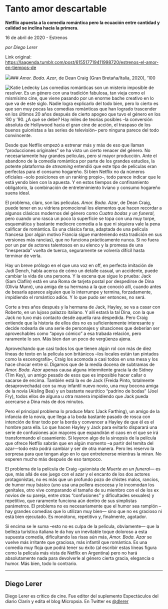 # Tanto amor descartable

**Netflix apuesta a la comedia romántica pero la ecuación entre cantidad y calidad se inclina hacia la primera.**

16 de abril de 2020 - Estrenos

_por Diego Lerer_

Link original: https://laagenda.tumblr.com/post/615517719411998720/estrenos-el-amor-en-tiempos-de

![](https://64.media.tumblr.com/62d22d2d657176a99aa40dfdc0d61758/24a9812e11d9b4c6-b6/s500x750/2fb15f835b51ed794f166c7bdce20cccf108eb64.jpg)### *Amor. Boda. Azar*, de Dean Craig (Gran Bretaña/Italia, 2020), ‘100

![Katie Ledecky](https://64.media.tumblr.com/91703431d7524fb1f6696bd5ba8408c6/24a9812e11d9b4c6-1e/s400x600/38a0f6978eb52cc15b5e10d02775cf68378ef139.jpg)
Las comedias románticas son un misterio imposible de resolver. Es un género con una tradición fabulosa, tan vieja como el mismísimo cine, que viene pasando por un enorme bache creativo en lo que va de este siglo. Nadie logra explicarlo del todo bien, pero lo cierto es que son muy pocas las comedias románticas que han logrado trascender en los últimos 20 años después de cierto apogeo que tuvo el género en los ’80 y ’90. ¿A qué se debe? Hay miles de teorías posibles –la conversión absoluta de Hollywood hacia el gran cine de acción, el traspaso de los buenos guionistas a las series de televisión– pero ninguna parece del todo convincente.

Desde que Netflix empezó a estrenar más y más de eso que llaman “producciones originales” se ha visto un cierto renacer del género. No necesariamente hay grandes películas, pero sí mayor producción. Ante el abandono de la comedia romántica por parte de los grandes estudios, la potente plataforma de *streaming* entendió que este tipo de películas eran perfectas para el consumo hogareño. Si bien Netflix no da números oficiales –solo posiciones en un ranking propio–, todo parece indicar que le está yendo bien con la apuesta. Y en estos tiempos de confinamiento obligatorio, la combinación de entretenimiento liviano y consumo hogareño suena ideal.

El problema, claro, son las películas. *Amor. Boda. Azar*, de Dean Craig, puede tener en su vidriera promocional los elementos que hacen recordar a algunos clásicos modernos del género como *Cuatro bodas y un funeral*, pero cuando uno rasca un poco la superficie se topa con una muy torpe, esquemática y bastante mediocre comedia a la que ni siquiera vale la pena calificar de romántica. Es una clásica farsa, adaptada de una película francesa (por algún motivo Francia sigue manteniendo esta tradición en sus versiones más rancias), que no funciona prácticamente nunca. Si no fuera por un par de actores talentosos en su elenco y la promesa de una “inesperada” vuelta de tuerca, seguramente se volvería difícil hasta terminar de verla.

Hay un breve prólogo en el que una voz en off, en perfecta imitación de Judi Dench, habla acerca de cómo un detalle casual, un accidente, puede cambiar la vida de una persona. Y la escena que sigue lo prueba: Jack (Sam Claflin) está en una Roma de tarjeta postal por despedirse de Dina (Olivia Munn), una amiga de su hermana a la que conoció allí, cuando antes de besarla aparece alguien que lo interrumpe y termina, forzadamente, impidiendo el romántico adiós. Y lo que pudo ser entonces, no será.

Corte a tres años después y la hermana de Jack, Hayley, se va a casar con Roberto, en un lujoso palazzo italiano. Y allí estará la tal Dina, con la que Jack no tuvo más contacto desde aquella rara despedida. Pero Craig entiende que la historia de ellos dos no es suficientemente interesante y decide rodearla de una serie de personajes y situaciones que deberían ser aprovechables como “apoyo cómico” a esa trabada relación, pero raramente lo son. Más bien dan un poco de vergüenza ajena.

Aprovechando que casi todos los que tienen algún rol con más de diez líneas de texto en la película son británicos –los locales están tan pintados como la escenografía–, Craig los acomoda a casi todos en una mesa y los hace chocar entre sí. Digamos que de la media docena de subtramas de *Amor. Boda. Azar* apenas causa alguna intermitente gracia la de Sidney (Tim Key), un amigo pesado de esos que es imposible hacer callar o sacarse de encima. También está la ex de Jack (Freida Pinto, totalmente desaprovechada) con su muy infantil nuevo novio, una muy bocona amiga de la novia (Aisling Bea) y un bastante neurótico “padrino de bodas” (Joel Fry), todos ellos de alguna u otra manera impidiendo que Jack pueda acercarse a Dina más de dos minutos. 

Pero el principal problema lo produce Marc (Jack Farthing), un amigo de la infancia de la novia, que llega a la boda bastante pasado de rosca con intención de tirar todo por la borda y convencer a Hayley de que él es el hombre para ella. Lo que hacen Hayley y Jack para evitarlo disparará una serie de confusiones aún mayores que expandirán el caos en el que se irá transformando el casamiento. Si leyeron algo de la sinopsis de la película que ofrece Netflix sabrán que en algún momento –a partir del temita del azar—todo esto podrá cambiar y ser de otra manera. Pero les reservo la sorpresa para que tengan algo en lo que entretenerse mientras la miran. No esperen mucho más después de eso tampoco.

El problema de la película de Craig –guionista de *Muerte en un funeral*— es que, más allá de ese juego con el azar y el encanto de los dos actores protagonistas, no es más que un profundo pozo de chistes malos, rancios, de humor muy básico (uno usa una pollera escocesa y le incomodan los genitales, otro vive comparando el tamaño de su miembro con el de los ex novios de su pareja, entre otras “confusiones” y dificultades sexuales) y repetitivo, que raramente funciona aún dentro de sus simplistas parámetros. El problema no es necesariamente que el humor sea ramplón –hay grandes comedias que lo utilizan muy bien— sino que no es gracioso ni está bien ejecutado. Es monótono, repetitivo y, finalmente, agotador.

Si encima se le suma –esto no es culpa de la película, obviamente— que la
belleza turística italiana le da hoy un inevitable toque doloroso a esta supuesta comedia, dificultando las risas aún más, *Amor. Boda. Azar* se vuelve más irritante que graciosa, más infantil que romántica. Es una comedia muy floja que podrá tener su éxito (al escribir estas líneas figura como la película más vista de Netflix en Argentina) pero no hará absolutamente nada para devolverle al género cierta gracia, elegancia o humor. Más bien, todo lo contrario.

  




---

Diego Lerer
-----------

 Diego Lerer es crítico de cine. Fue editor del suplemento Espectáculos del diario Clarín y edita el blog Micropsia. En Twitter es [@dlerer](https://twitter.com/dlerer) 

